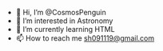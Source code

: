 - 👋 Hi, I’m @CosmosPenguin
- 👀 I’m interested in Astronomy
- 🌱 I’m currently learning HTML
- 📫 How to reach me sh091119@gmail.com

<!---
CosmosPenguin/CosmosPenguin is a ✨ special ✨ repository because its `README.md` (this file) appears on your GitHub profile.
You can click the Preview link to take a look at your changes.
--->
